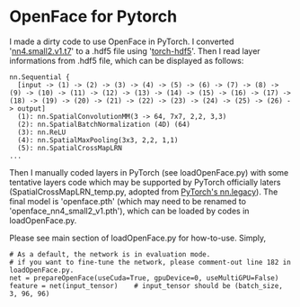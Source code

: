 # OpenFace for Pytorch

I made a dirty code to use OpenFace in PyTorch.
I converted '<a href="https://storage.cmusatyalab.org/openface-models/nn4.small2.v1.t7">nn4.small2.v1.t7</a>' to a .hdf5 file using '<a href="https://github.com/deepmind/torch-hdf5">torch-hdf5</a>'.
Then I read layer informations from .hdf5 file, which can be displayed as follows:
```
nn.Sequential {
  [input -> (1) -> (2) -> (3) -> (4) -> (5) -> (6) -> (7) -> (8) -> (9) -> (10) -> (11) -> (12) -> (13) -> (14) -> (15) -> (16) -> (17) -> (18) -> (19) -> (20) -> (21) -> (22) -> (23) -> (24) -> (25) -> (26) -> output]
  (1): nn.SpatialConvolutionMM(3 -> 64, 7x7, 2,2, 3,3)
  (2): nn.SpatialBatchNormalization (4D) (64)
  (3): nn.ReLU
  (4): nn.SpatialMaxPooling(3x3, 2,2, 1,1)
  (5): nn.SpatialCrossMapLRN
...
```
Then I manually coded layers in PyTorch (see loadOpenFace.py) with some tentative layers code which may be supported by PyTorch officially laters (SpatialCrossMapLRN_temp.py, adopted from <a href="https://github.com/pytorch/pytorch/blob/master/torch/legacy/nn/SpatialCrossMapLRN.py">PyTorch's nn.legacy</a>).
The final model is 'openface.pth' (which may need to be renamed to 'openface_nn4_small2_v1.pth'), which can be loaded by codes in loadOpenFace.py.

Please see main section of loadOpenFace.py for how-to-use.
Simply,
```
# As a default, the network is in evaluation mode.
# if you want to fine-tune the network, please comment-out line 182 in loadOpenFace.py.
net = prepareOpenFace(useCuda=True, gpuDevice=0, useMultiGPU=False)
feature = net(input_tensor)    # input_tensor should be (batch_size, 3, 96, 96)
```
